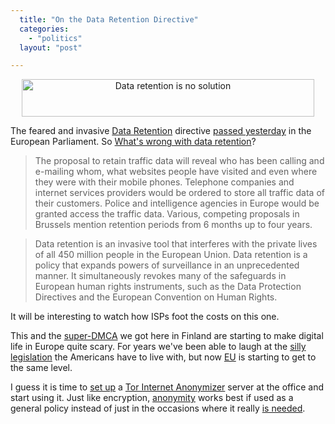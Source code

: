 ```yaml
---
  title: "On the Data Retention Directive"
  categories: 
    - "politics"
  layout: "post"

---
```

<div style="text-align: center;"><a href="http://www.dataretentionisnosolution.com/"><img src="http://bergie.iki.fi/midcom-serveattachmentguid-1de9bd2ef24c49b193c2e8c76bdf5915/data-retention-is-no-solution.gif" border="0" height="60" width="468" alt="Data retention is no solution" /></a></div>

The feared and invasive [Data Retention][1] directive [passed yesterday][2] in the European Parliament. So [What's wrong with data retention][10]?

> The proposal to retain traffic data will reveal who has been calling and e-mailing whom, what websites people have visited and even where they were with their mobile phones. Telephone companies and internet services providers would be ordered to store all traffic data of their customers. Police and intelligence agencies in Europe would be granted access the traffic data. Various, competing proposals in Brussels mention retention periods from 6 months up to four years.

> Data retention is an invasive tool that interferes with the private lives of all 450 million people in the European Union. Data retention is a policy that expands powers of surveillance in an unprecedented manner. It simultaneously revokes many of the safeguards in European human rights instruments, such as the Data Protection Directives and the European Convention on Human Rights.

It will be interesting to watch how ISPs foot the costs on this one.

This and the [super-DMCA][3] we got here in Finland are starting to make digital life in Europe quite scary. For years we've been able to laugh at the [silly legislation][4] the Americans have to live with, but now [EU][11] is starting to get to the same level.

I guess it is time to [set up][5] a [Tor Internet Anonymizer][6] server at the office and start using it. Just like encryption, [anonymity][7] works best if used as a general policy instead of just in the occasions where it really [is needed][8].

[1]: http://en.wikipedia.org/wiki/Telecommunications_data_retention
[2]: http://news.bbc.co.uk/2/hi/europe/4527840.stm
[3]: http://www.livejournal.com/users/nchip/6616.html
[4]: http://www.eff.org/patriot/
[5]: http://tor.eff.org/cvs/tor/doc/tor-doc-server.html
[6]: http://tor.eff.org/
[7]: http://en.wikipedia.org/wiki/Anonymity
[8]: http://www.martus.org/concept/
[10]: http://www.dataretentionisnosolution.com/
[11]: http://en.wikipedia.org/wiki/Portal:European_Union